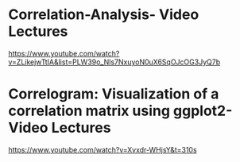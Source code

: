 # Correlation-Analysis- Video Lectures
https://www.youtube.com/watch?v=ZLikejwTtIA&list=PLW39o_Nls7NxuyoN0uX6SqOJcOG3JyQ7b

# Correlogram: Visualization of a correlation matrix using ggplot2- Video Lectures
https://www.youtube.com/watch?v=Xvxdr-WHjsY&t=310s
